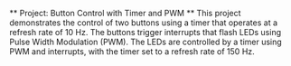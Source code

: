 ** Project: Button Control with Timer and PWM **
This project demonstrates the control of two buttons using a timer that operates at a refresh rate of 10 Hz. The buttons trigger interrupts that flash LEDs using Pulse Width Modulation (PWM). The LEDs are controlled by a timer using PWM and interrupts, with the timer set to a refresh rate of 150 Hz.

